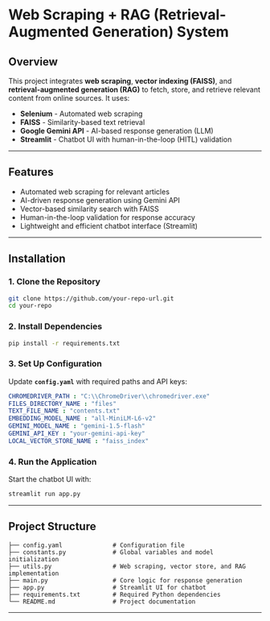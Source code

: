 # **Web Scraping + RAG (Retrieval-Augmented Generation) System**

## **Overview**
This project integrates **web scraping**, **vector indexing (FAISS)**, and **retrieval-augmented generation (RAG)** to fetch, store, and retrieve relevant content from online sources. It uses:
- **Selenium** - Automated web scraping
- **FAISS** - Similarity-based text retrieval
- **Google Gemini API** - AI-based response generation (LLM)
- **Streamlit** - Chatbot UI with human-in-the-loop (HITL) validation

---

## **Features**
- Automated web scraping for relevant articles  
- AI-driven response generation using Gemini API  
- Vector-based similarity search with FAISS  
- Human-in-the-loop validation for response accuracy  
- Lightweight and efficient chatbot interface (Streamlit)  

---

## **Installation**

### **1. Clone the Repository**
```bash
git clone https://github.com/your-repo-url.git
cd your-repo
```

### **2. Install Dependencies**
```bash
pip install -r requirements.txt
```

### **3. Set Up Configuration**
Update **`config.yaml`** with required paths and API keys:
```yaml
CHROMEDRIVER_PATH : "C:\\ChromeDriver\\chromedriver.exe"
FILES_DIRECTORY_NAME : "files"
TEXT_FILE_NAME : "contents.txt"
EMBEDDING_MODEL_NAME : "all-MiniLM-L6-v2"
GEMINI_MODEL_NAME : "gemini-1.5-flash"
GEMINI_API_KEY : "your-gemini-api-key"
LOCAL_VECTOR_STORE_NAME : "faiss_index"
```

### **4. Run the Application**
Start the chatbot UI with:
```bash
streamlit run app.py
```

---

## **Project Structure**
```
├── config.yaml              # Configuration file
├── constants.py             # Global variables and model initialization
├── utils.py                 # Web scraping, vector store, and RAG implementation
├── main.py                  # Core logic for response generation
├── app.py                   # Streamlit UI for chatbot
├── requirements.txt         # Required Python dependencies
└── README.md                # Project documentation
```

---


